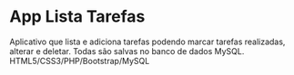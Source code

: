 # App Lista Tarefas
Aplicativo que lista e adiciona tarefas podendo marcar tarefas realizadas, alterar e deletar. Todas são salvas no banco de dados MySQL. HTML5/CSS3/PHP/Bootstrap/MySQL
